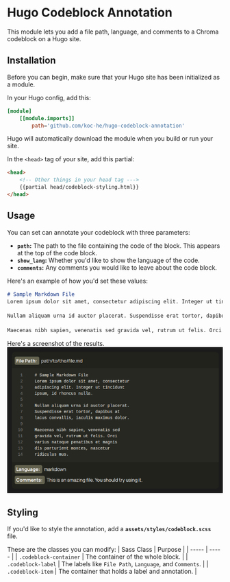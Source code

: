 # Hugo Codeblock Annotation
This module lets you add a file path, language, and comments to a Chroma codeblock on a Hugo site.

## Installation
Before you can begin, make sure that your Hugo site has been initialized as a module. 

In your Hugo config, add this:
```toml
[module]
    [[module.imports]]
        path='github.com/koc-he/hugo-codeblock-annotation'
```

Hugo will automatically download the module when you build or run your site. 

In the `<head>` tag of your site, add this partial:
```html
<head>
    <!-- Other things in your head tag --->
    {{partial head/codeblock-styling.html}}
</head>
```

## Usage
You can set can annotate your codeblock with three parameters:
- **`path`:** The path to the file containing the code of the block. This appears at the top of the code block. 
- **`show_lang`:** Whether you'd like to show the language of the code.
- **`comments`:** Any comments you would like to leave about the code block.

Here's an example of how you'd set these values:
```markdown {path="path/to/the/file.md" comments="This is an amazing file. You should try using it." show_lang=true}
# Sample Markdown File
Lorem ipsum dolor sit amet, consectetur adipiscing elit. Integer ut tincidunt ipsum, id rhoncus nulla. 

Nullam aliquam urna id auctor placerat. Suspendisse erat tortor, dapibus at lacus convallis, iaculis maximus dolor. 

Maecenas nibh sapien, venenatis sed gravida vel, rutrum ut felis. Orci varius natoque penatibus et magnis dis parturient montes, nascetur ridiculus mus.
```

Here's a screenshot of the results.
![Screenshot of annotated code](static/images/screenshot.png)

## Styling
If you'd like to style the annotation, add a **`assets/styles/codeblock.scss`** file. 

These are the classes you can modify:
| Sass Class | Purpose |
| ----- | ----- |
| `.codeblock-container` | The container of the whole block. |
| `.codeblock-label` | The labels like `File Path`, `Language`, and `Comments`. |
| `.codeblock-item` | The container that holds a label and annotation. |